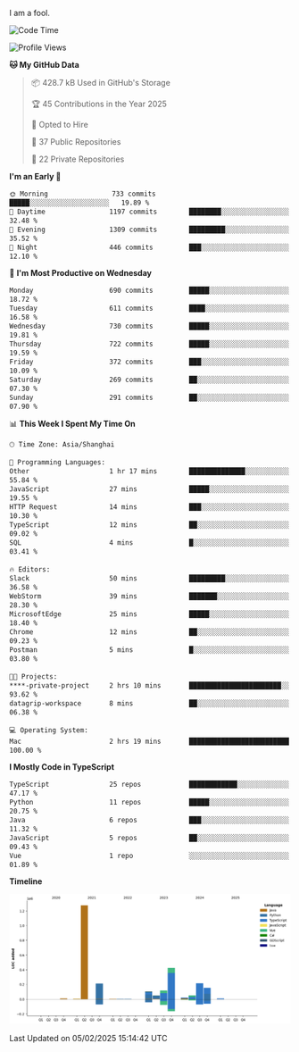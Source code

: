 I am a fool.

<!--START_SECTION:waka-->
![Code Time](http://img.shields.io/badge/Code%20Time-2%2C507%20hrs%2025%20mins-blue)

![Profile Views](http://img.shields.io/badge/Profile%20Views-1-blue)

**🐱 My GitHub Data** 

> 📦 428.7 kB Used in GitHub's Storage 
 > 
> 🏆 45 Contributions in the Year 2025
 > 
> 💼 Opted to Hire
 > 
> 📜 37 Public Repositories 
 > 
> 🔑 22 Private Repositories 
 > 
**I'm an Early 🐤** 

```text
🌞 Morning                733 commits         █████░░░░░░░░░░░░░░░░░░░░   19.89 % 
🌆 Daytime                1197 commits        ████████░░░░░░░░░░░░░░░░░   32.48 % 
🌃 Evening                1309 commits        █████████░░░░░░░░░░░░░░░░   35.52 % 
🌙 Night                  446 commits         ███░░░░░░░░░░░░░░░░░░░░░░   12.10 % 
```
📅 **I'm Most Productive on Wednesday** 

```text
Monday                   690 commits         █████░░░░░░░░░░░░░░░░░░░░   18.72 % 
Tuesday                  611 commits         ████░░░░░░░░░░░░░░░░░░░░░   16.58 % 
Wednesday                730 commits         █████░░░░░░░░░░░░░░░░░░░░   19.81 % 
Thursday                 722 commits         █████░░░░░░░░░░░░░░░░░░░░   19.59 % 
Friday                   372 commits         ███░░░░░░░░░░░░░░░░░░░░░░   10.09 % 
Saturday                 269 commits         ██░░░░░░░░░░░░░░░░░░░░░░░   07.30 % 
Sunday                   291 commits         ██░░░░░░░░░░░░░░░░░░░░░░░   07.90 % 
```


📊 **This Week I Spent My Time On** 

```text
🕑︎ Time Zone: Asia/Shanghai

💬 Programming Languages: 
Other                    1 hr 17 mins        ██████████████░░░░░░░░░░░   55.84 % 
JavaScript               27 mins             █████░░░░░░░░░░░░░░░░░░░░   19.55 % 
HTTP Request             14 mins             ███░░░░░░░░░░░░░░░░░░░░░░   10.30 % 
TypeScript               12 mins             ██░░░░░░░░░░░░░░░░░░░░░░░   09.02 % 
SQL                      4 mins              █░░░░░░░░░░░░░░░░░░░░░░░░   03.41 % 

🔥 Editors: 
Slack                    50 mins             █████████░░░░░░░░░░░░░░░░   36.58 % 
WebStorm                 39 mins             ███████░░░░░░░░░░░░░░░░░░   28.30 % 
MicrosoftEdge            25 mins             █████░░░░░░░░░░░░░░░░░░░░   18.40 % 
Chrome                   12 mins             ██░░░░░░░░░░░░░░░░░░░░░░░   09.23 % 
Postman                  5 mins              █░░░░░░░░░░░░░░░░░░░░░░░░   03.80 % 

🐱‍💻 Projects: 
****-private-project     2 hrs 10 mins       ███████████████████████░░   93.62 % 
datagrip-workspace       8 mins              ██░░░░░░░░░░░░░░░░░░░░░░░   06.38 % 

💻 Operating System: 
Mac                      2 hrs 19 mins       █████████████████████████   100.00 % 
```

**I Mostly Code in TypeScript** 

```text
TypeScript               25 repos            ████████████░░░░░░░░░░░░░   47.17 % 
Python                   11 repos            █████░░░░░░░░░░░░░░░░░░░░   20.75 % 
Java                     6 repos             ███░░░░░░░░░░░░░░░░░░░░░░   11.32 % 
JavaScript               5 repos             ██░░░░░░░░░░░░░░░░░░░░░░░   09.43 % 
Vue                      1 repo              ░░░░░░░░░░░░░░░░░░░░░░░░░   01.89 % 
```



**Timeline**

![Lines of Code chart](https://raw.githubusercontent.com/VeejaLiu/VeejaLiu/master/assets/bar_graph.png)


 Last Updated on 05/02/2025 15:14:42 UTC
<!--END_SECTION:waka-->
